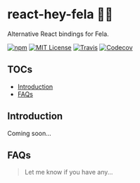 # react-hey-fela 🙋‍♂️

Alternative React bindings for Fela.

[![npm](https://img.shields.io/npm/v/react-hey-fela.svg?style=flat-square)](http://npm.im/react-hey-fela)
[![MIT License](https://img.shields.io/npm/l/react-hey-fela.svg?style=flat-square)](http://opensource.org/licenses/MIT)
[![Travis](https://img.shields.io/travis/ctrlplusb/react-hey-fela.svg?style=flat-square)](https://travis-ci.org/ctrlplusb/react-hey-fela)
[![Codecov](https://img.shields.io/codecov/c/github/ctrlplusb/react-hey-fela.svg?style=flat-square)](https://codecov.io/github/ctrlplusb/react-hey-fela)

## TOCs

  - [Introduction](#introduction)
  - [FAQs](#faqs)

## Introduction

Coming soon...

## FAQs

> Let me know if you have any...
